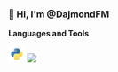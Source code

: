 <h3>👋 Hi, I'm @DajmondFM</h3>


**Languages and Tools**

<code><img height="30" src="https://raw.githubusercontent.com/github/explore/80688e429a7d4ef2fca1e82350fe8e3517d3494d/topics/python/python.png"></code>
<code><img height="30" src="https://raw.githubusercontent.com/hussainweb/hussainweb/main/icons/vscode.png"></code>









<!---
DajmondFM/DajmondFM is a ✨ special ✨ repository because its `README.md` (this file) appears on your GitHub profile.
You can click the Preview link to take a look at your changes.
--->


<!-- - 👋 Hi, I’m @DajmondFM
- 👀 I’m interested in ...
- 🌱 I’m currently learning ...
- 💞️ I’m looking to collaborate on ...
- 📫 How to reach me ... -->


<!-- - 👋 Hi, I’m @DajmondFM
- 👀 I’m interested in programing and gaming.🎮
- 🌱 I’m currently learning html, css, java script and python.🐍
- 💞️ I’m looking to collaborate on ...
- 📫 How to reach me ... -->
